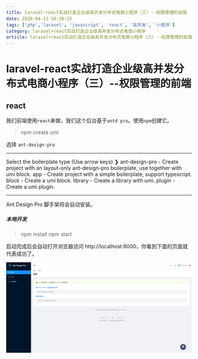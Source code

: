 ```yaml
---
title: laravel-react实战打造企业级高并发分布式电商小程序（三）--权限管理的前端
date: 2020-04-13 16:30:15
tags: ['php','laravel', 'javascript', 'react', '高并发', '小程序']
category: laravel+react实战打造企业级高并发分布式电商小程序
article: laravel+react实战打造企业级高并发分布式电商小程序（三）--权限管理的前端
---
```


# laravel-react实战打造企业级高并发分布式电商小程序（三）--权限管理的前端

## react

我们前端使用`react`来做，我们这个后台基于`antd pro`。使用`npm`创建它。

> npm create umi

选择 `ant-design-pro`

---
 Select the boilerplate type (Use arrow keys)
❯ ant-design-pro  - Create project with an layout-only ant-design-pro boilerplate, use together with umi block.
  app             - Create project with a simple boilerplate, support typescript.
  block           - Create a umi block.
  library         - Create a library with umi.
  plugin          - Create a umi plugin.

---

Ant Design Pro 脚手架将会自动安装。

##### 本地开发

> npm install
> npm start

启动完成后会自动打开浏览器访问 http://localhost:8000，你看到下面的页面就代表成功了。

![Image text](../images/laravel-react07.png)

